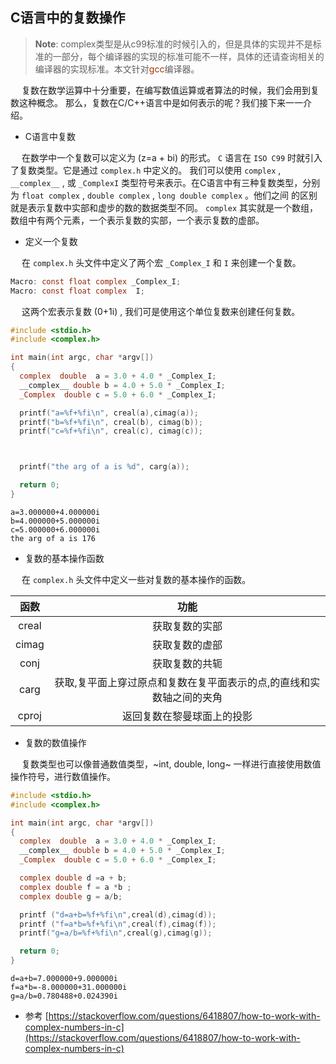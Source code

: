 
## C语言中的复数操作
>**Note**: complex类型是从c99标准的时候引入的，但是具体的实现并不是标准的一部分，每个编译器的实现的标准可能不一样，具体的还请查询相关的编译器的实现标准。本文针对<font color="#a30">gcc</font>编译器。 

&ensp;&ensp; 复数在数学运算中十分重要，在编写数值运算或者算法的时候，我们会用到复数这种概念。 那么，复数在C/C++语言中是如何表示的呢？我们接下来一一介绍。

-   C语言中复数

&ensp;&ensp; 在数学中一个复数可以定义为 \(z=a + bi\) 的形式。 `C` 语言在 `ISO C99` 时就引入了复数类型。它是通过 `complex.h` 中定义的。 我们可以使用 `complex` , `__complex__` , 或 `_ComplexI` 类型符号来表示。在C语言中有三种复数类型，分别为 `float complex` , `double complex` , `long double complex` 。他们之间 的区别就是表示复数中实部和虚步的数的数据类型不同。 `complex` 其实就是一个数组，数组中有两个元素，一个表示复数的实部，一个表示复数的虚部。

-   定义一个复数

&ensp;&ensp; 在 `complex.h` 头文件中定义了两个宏 `_Complex_I` 和 `I` 来创建一个复数。

```C
Macro: const float complex _Complex_I;
Macro: const float complex  I;
```

&ensp;&ensp; 这两个宏表示复数 \(0+1i\) , 我们可是使用这个单位复数来创建任何复数。

```C
#include <stdio.h>
#include <complex.h>

int main(int argc, char *argv[])
{
  complex  double  a = 3.0 + 4.0 * _Complex_I;
  __complex__ double b = 4.0 + 5.0 * _Complex_I;
  _Complex  double c = 5.0 + 6.0 * _Complex_I;

  printf("a=%f+%fi\n", creal(a),cimag(a));
  printf("b=%f+%fi\n", creal(b), cimag(b));
  printf("c=%f+%fi\n", creal(c), cimag(c));



  printf("the arg of a is %d", carg(a));

  return 0;
}
```

    a=3.000000+4.000000i
    b=4.000000+5.000000i
    c=5.000000+6.000000i
    the arg of a is 176

-   复数的基本操作函数

&ensp;&ensp; 在 `complex.h` 头文件中定义一些对复数的基本操作的函数。

| 函数       | 功能                                |
| :---:      | :---:                          |
| creal      | 获取复数的实部                      |
| cimag      | 获取复数的虚部                      |
| conj       | 获取复数的共轭                      |
| carg       | 获取,复平面上穿过原点和复数在复平面表示的点,的直线和实数轴之间的夹角 |
| cproj      | 返回复数在黎曼球面上的投影          |


-   复数的数值操作

&ensp;&ensp; 复数类型也可以像普通数值类型，~int, double, long~ 一样进行直接使用数值操作符号，进行数值操作。

```C
#include <stdio.h>
#include <complex.h>

int main(int argc, char *argv[])
{
  complex  double  a = 3.0 + 4.0 * _Complex_I;
  __complex__ double b = 4.0 + 5.0 * _Complex_I;
  _Complex  double c = 5.0 + 6.0 * _Complex_I;

  complex double d =a + b;
  complex double f = a *b ;
  complex double g = a/b;

  printf ("d=a+b=%f+%fi\n",creal(d),cimag(d));
  printf ("f=a*b=%f+%fi\n",creal(f),cimag(f));
  printf("g=a/b=%f+%fi\n",creal(g),cimag(g));

  return 0;
}
```

    d=a+b=7.000000+9.000000i
    f=a*b=-8.000000+31.000000i
    g=a/b=0.780488+0.024390i

-  参考
[https://stackoverflow.com/questions/6418807/how-to-work-with-complex-numbers-in-c](https://stackoverflow.com/questions/6418807/how-to-work-with-complex-numbers-in-c)



































 
